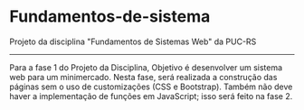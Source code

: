 # Fundamentos-de-sistema
Projeto da disciplina "Fundamentos de Sistemas Web" da PUC-RS

--------------------------------------------------------------------------
Para a fase 1 do Projeto da Disciplina, Objetivo é desenvolver um sistema web para um minimercado. 
Nesta fase, será realizada a construção das páginas sem o uso de customizações (CSS e Bootstrap). 
Também não deve haver a implementação de funções em JavaScript; isso será feito na fase 2.

